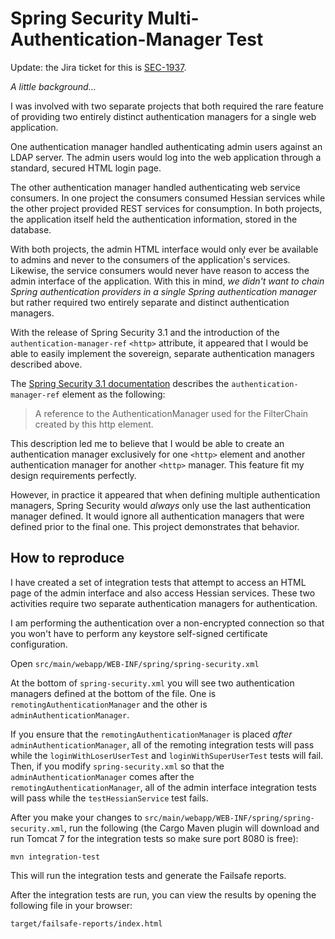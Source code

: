 Spring Security Multi-Authentication-Manager Test
=================================================

Update: the Jira ticket for this is [SEC-1937](https://jira.springsource.org/browse/SEC-1937).

_A little background..._

I was involved with two separate projects that both required the rare feature of providing two entirely distinct
authentication managers for a single web application.

One authentication manager handled authenticating admin users against an LDAP server.  The admin users would log into
the web application through a standard, secured HTML login page.

The other authentication manager handled authenticating web service consumers.  In one project the consumers consumed
Hessian services while the other project provided REST services for consumption.  In both projects, the application
itself held the authentication information, stored in the database.

With both projects, the admin HTML interface would only ever be available to admins and never to the consumers of the
application's services.  Likewise, the service consumers would never have reason to access the admin interface of the
application.  With this in mind, _we didn't want to chain Spring authentication providers in a single Spring
authentication manager_ but rather required two entirely separate and distinct authentication managers.

With the release of Spring Security 3.1 and the introduction of the `authentication-manager-ref` `<http>` attribute, it
appeared that I would be able to easily implement the sovereign, separate authentication managers described above.

The [Spring Security 3.1 documentation](http://static.springsource.org/spring-security/site/docs/3.1.x/reference/springsecurity-single.html)
describes the `authentication-manager-ref` element as the following:

> A reference to the AuthenticationManager used for the FilterChain created by this http element.

This description led me to believe that I would be able to create an authentication manager exclusively for one `<http>`
element and another authentication manager for another `<http>` manager.  This feature fit my design requirements
perfectly.

However, in practice it appeared that when defining multiple authentication managers, Spring Security would *always*
only use the last authentication manager defined.  It would ignore all authentication managers that were defined prior
to the final one.  This project demonstrates that behavior.

How to reproduce
----------------

I have created a set of integration tests that attempt to access an HTML page of the admin interface and also access
Hessian services.  These two activities require two separate authentication managers for authentication.

I am performing the authentication over a non-encrypted connection so that you won't have to perform any keystore
self-signed certificate configuration.

Open `src/main/webapp/WEB-INF/spring/spring-security.xml`

At the bottom of `spring-security.xml` you will see two authentication managers defined at the bottom of the file.  One
is `remotingAuthenticationManager` and the other is `adminAuthenticationManager`.

If you ensure that the `remotingAuthenticationManager` is placed _after_ `adminAuthenticationManager`, all of the
remoting integration tests will pass while the `loginWithLoserUserTest` and `loginWithSuperUserTest` tests will fail.
Then, if you modify `spring-security.xml` so that the `adminAuthenticationManager` comes after the
`remotingAuthenticationManager`, all of the admin interface integration tests will pass while the `testHessianService`
test fails.

After you make your changes to `src/main/webapp/WEB-INF/spring/spring-security.xml`, run the following (the Cargo
Maven plugin will download and run Tomcat 7 for the integration tests so make sure port 8080 is free):

    mvn integration-test

This will run the integration tests and generate the Failsafe reports.

After the integration tests are run, you can view the results by opening the following file in your browser:

    target/failsafe-reports/index.html

